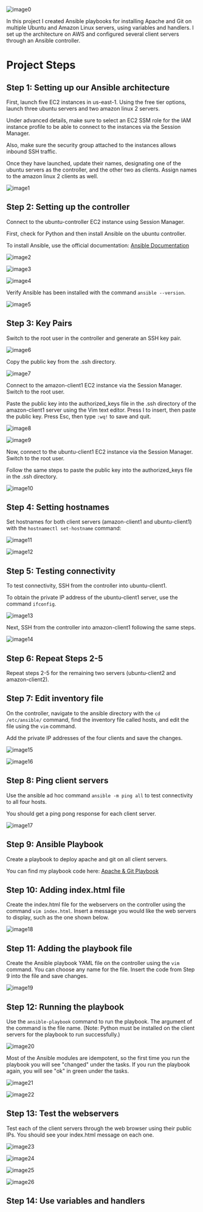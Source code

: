 ![image0](images/ansibleproject.png)

In this project I created Ansible playbooks for installing Apache and Git on multiple Ubuntu and Amazon Linux servers, using variables and handlers. I set up the architecture on AWS and configured several client servers through an Ansible controller.

# Project Steps

## Step 1: Setting up our Ansible architecture

First, launch five EC2 instances in us-east-1. Using the free tier options, launch three ubuntu servers and two amazon linux 2 servers. 

Under advanced details, make sure to select an EC2 SSM role for the IAM instance profile to be able to connect to the instances via the Session Manager.

Also, make sure the security group attached to the instances allows inbound SSH traffic.

Once they have launched, update their names, designating one of the ubuntu servers as the controller, and the other two as clients. Assign names to the amazon linux 2 clients as well.


![image1](images/architecture.png)

## Step 2: Setting up the controller

Connect to the ubuntu-controller EC2 instance using Session Manager.

First, check for Python and then install Ansible on the ubuntu controller.

To install Ansible, use the official documentation: [Ansible Documentation](https://docs.ansible.com/ansible/latest/installation_guide/installation_distros.html#installing-ansible-on-ubuntu)

![image2](images/ansibleinstall.png)

![image3](images/install1.png)

![image4](images/install2.png)

Verify Ansible has been installed with the command `ansible --version`.

![image5](images/ansibleversion.png)

## Step 3: Key Pairs

Switch to the root user in the controller and generate an SSH key pair.

![image6](images/keypair.png)

Copy the public key from the .ssh directory.

![image7](images/copykey.png)

Connect to the amazon-client1 EC2 instance via the Session Manager. Switch to the root user.

Paste the public key into the authorized_keys file in the .ssh directory of the amazon-client1 server using the Vim text editor. Press I to insert, then paste the public key. Press Esc, then type `:wq!` to save and quit.

![image8](images/pastekey.png)

![image9](images/pastevim.png)

Now, connect to the ubuntu-client1 EC2 instance via the Session Manager. Switch to the root user.

Follow the same steps to paste the public key into the authorized_keys file in the .ssh directory.

![image10](images/pasteubuntu.png)

## Step 4: Setting hostnames

Set hostnames for both client servers (amazon-client1 and ubuntu-client1) with the `hostnamectl set-hostname` command:

![image11](images/hostname1.png)

![image12](images/hostname2.png)

## Step 5: Testing connectivity

To test connectivity, SSH from the controller into ubuntu-client1.

To obtain the private IP address of the ubuntu-client1 server, use the command `ifconfig`.

![image13](images/sshubuntu.png)

Next, SSH from the controller into amazon-client1 following the same steps.

![image14](images/sshamazon.png)

## Step 6: Repeat Steps 2-5

Repeat steps 2-5 for the remaining two servers (ubuntu-client2 and amazon-client2).

## Step 7: Edit inventory file

On the controller, navigate to the ansible directory with the `cd /etc/ansible/` command, find the inventory file called hosts, and edit the file using the `vim` command.

Add the private IP addresses of the four clients and save the changes.

![image15](images/hostsfile.png)

![image16](images/hostsvim.png)

## Step 8: Ping client servers

Use the ansible ad hoc command `ansible -m ping all` to test connectivity to all four hosts.

You should get a ping pong response for each client server.

![image17](images/pingpong.png)

## Step 9: Ansible Playbook

Create a playbook to deploy apache and git on all client servers.

You can find my playbook code here: 
[Apache & Git Playbook](./apache-git-playbook.yml)

## Step 10: Adding index.html file

Create the index.html file for the webservers on the controller using the command `vim index.html`. Insert a message you would like the web servers to display, such as the one shown below.

![image18](images/indexfile.png)

## Step 11: Adding the playbook file

Create the Ansible playbook YAML file on the controller using the `vim` command. You can choose any name for the file. Insert the code from Step 9 into the file and save changes.

![image19](images/playbookfile.png)

## Step 12: Running the playbook

Use the `ansible-playbook` command to run the playbook. The argument of the command is the file name. (Note: Python must be installed on the client servers for the playbook to run successfully.)

![image20](images/ansibleplaybook.png)

Most of the Ansible modules are idempotent, so the first time you run the playbook you will see "changed" under the tasks. If you run the playbook again, you will see "ok" in green under the tasks.

![image21](images/runplaybook1.png)

![image22](images/runplaybook2.png)

## Step 13: Test the webservers

Test each of the client servers through the web browser using their public IPs. You should see your index.html message on each one.

![image23](images/browser1.png)

![image24](images/browser2.png)

![image25](images/browser3.png)

![image26](images/browser4.png)

## Step 14: Use variables and handlers